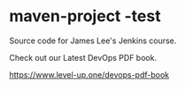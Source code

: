 # maven-project -test 
Source code for James Lee's Jenkins course.

Check out our Latest DevOps PDF book.

https://www.level-up.one/devops-pdf-book
